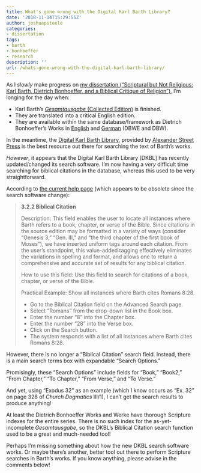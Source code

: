 ```yaml
---
title: What's gone wrong with the Digital Karl Barth Library?
date: '2018-11-14T15:29:55Z'
author: joshuapsteele
categories:
- dissertation
tags:
- barth
- bonhoeffer
- research
description: ''
url: /whats-gone-wrong-with-the-digital-karl-barth-library/
---
```

As I *slowly* make progress on [my dissertation (“Scriptural but Not Religious: Karl Barth, Dietrich Bonhoeffer, and a Biblical Critique of Religion”)](https://joshuapsteele.com/heres-the-elevator-pitch-for-my-dissertation-proposal-scriptural-but-not-religious/), I’m longing for the day when:

- Karl Barth’s [*Gesamtausgabe* (Collected Edition)](http://barth.ptsem.edu/research/kb-gesamtausgabe) is finished.
- They are translated into a critical English edition.
- They are available within the same database/framework as Dietrich Bonhoeffer’s Works in [English](https://www.logos.com/product/53339/the-works-of-dietrich-bonhoeffer) and [German](https://www.logos.com/product/152576/dietrich-bonhoeffer-werke) (DBWE and DBW).

In the meantime, the [Digital Karl Barth Library](https://dkbl.alexanderstreet.com), provided by [Alexander Street Press](https://alexanderstreet.com/) is the best resource out there for searching the text of Barth’s works.

*However*, it appears that the Digital Karl Barth Library \[DKBL\] has recently updated/changed its search software. I’m now having a *very* difficult time searching for biblical citations in the database, whereas this used to be very straightforward.

According to [the current help page](https://dkbl.alexanderstreet.com/dkbl.help.html) (which appears to be obsolete since the search software change):

> **3.2.2 Biblical Citation**
> 
>  Description: This field enables the user to locate all instances where Barth refers to a book, chapter, or verse of the Bible. Since citations in the source edition may be formatted in a variety of ways (consider “Genesis 3,” “Gen. III,” and “the third chapter of the first book of Moses”), we have inserted uniform tags around each citation. From the user’s standpoint, this value-added tagging effectively eliminates the variations in spelling and format, and allows one to return a comprehensive and accurate set of results for any biblical citation.
> 
>  How to use this field: Use this field to search for citations of a book, chapter, or verse of the Bible.
> 
>  Practical Example: Show all instances where Barth cites Romans 8:28.
> 
> - Go to the Biblical Citation field on the Advanced Search page.
> - Select “Romans” from the drop-down list in the Book box.
> - Enter the number “8” into the Chapter box.
> - Enter the number “28” into the Verse box.
> - Click on the Search button.
> - The system responds with a list of all instances where Barth cites Romans 8:28.

However, there is no longer a “Biblical Citation” search field. Instead, there is a main search terms box with expandable “Search Options.”

Promisingly, these “Search Options” include fields for “Book,” “Book2,” “From Chapter,” “To Chapter,” “From Verse,” and “To Verse.”

And yet, using “Exodus 32” as an example (which I know occurs as “Ex. 32” on page 328 of *Church Dogmatics* III/1), I can’t get the search results to produce anything!

At least the Dietrich Bonhoeffer Works and Werke have thorough Scripture indexes for the entire series. There is no such index for the as-yet-incomplete *Gesamtausgabe*, so the DKBL’s Biblical Citation search function used to be a great and much-needed tool!

Perhaps I’m missing something about how the new DKBL search software works. Or maybe there’s another, better tool out there to perform Scripture searches in Barth’s works. If you know anything, please advise in the comments below!